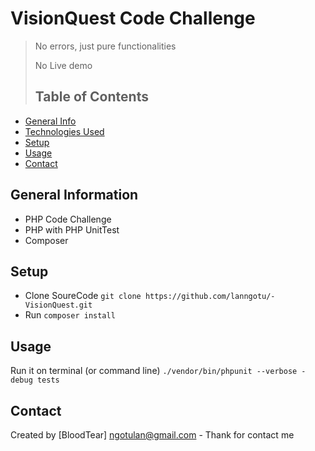 # VisionQuest Code Challenge
> No errors, just pure functionalities
> 
> No Live demo
>
> ## Table of Contents
* [General Info](#general-information)
* [Technologies Used](#technologies-used)
* [Setup](#setup)
* [Usage](#usage)
* [Contact](#contact)

## General Information
- PHP Code Challenge
- PHP with PHP UnitTest
- Composer
## Setup
- Clone SoureCode `git clone https://github.com/lanngotu/-VisionQuest.git`
- Run `composer install`

## Usage
Run it on terminal (or command line) `./vendor/bin/phpunit --verbose -debug tests`

## Contact
Created by [BloodTear] ngotulan@gmail.com - Thank for contact me

<!-- You don't have to answer all the questions - just the ones relevant to your project. -->
